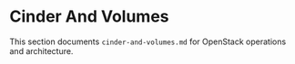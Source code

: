 # Cinder And Volumes

This section documents `cinder-and-volumes.md` for OpenStack operations and architecture.